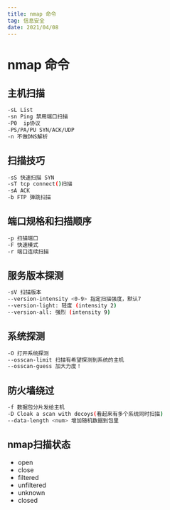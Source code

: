 ```yaml
---
title: nmap 命令
tag: 信息安全
date: 2021/04/08
---
```

# nmap 命令
## 主机扫描
```bash
-sL List
-sn Ping 禁用端口扫描
-P0  ip协议
-PS/PA/PU SYN/ACK/UDP
-n 不做DNS解析
```
## 扫描技巧
```bash
-sS 快速扫描 SYN
-sT tcp connect()扫描
-sA ACK
-b FTP 弹跳扫描
```
## 端口规格和扫描顺序
```bash
-p 扫描端口
-F 快速模式
-r 端口连续扫描
```
## 服务版本探测
```bash
-sV 扫描版本
--version-intensity <0-9> 指定扫描强度，默认7
--version-light: 轻度 (intensity 2)
--version-all: 强烈 (intensity 9)
```
## 系统探测
```bash
-O 打开系统探测
--osscan-limit 扫描有希望探测到系统的主机
--osscan-guess 加大力度！
```
## 防火墙绕过
```bash
-f 数据包分片发给主机
-D Cloak a scan with decoys(看起来有多个系统同时扫描)
--data-length <num> 增加随机数据到包里
```

## nmap扫描状态
- open
- close
- filtered 
- unfiltered
- unknown
- closed